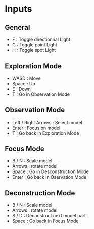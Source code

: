 # Inputs
## General
- F : Toggle directionnal Light
- G : Toggle point Light
- H : Toggle spot Light
## Exploration Mode
- WASD : Move
- Space : Up
- E : Down
- T : Go in Observation Mode
## Observation Mode
- Left / Right Arrows : Select model
- Enter : Focus on model
- T : Go back in Exploration Mode
## Focus Mode
- B / N : Scale model
- Arrows : rotate model
- Space : Go in Desconstruction Mode
- Enter : Go back in Oservation Mode
## Deconstruction Mode
- B / N : Scale model
- Arrows : rotate model
- S / D : Deconstruct next model part
- Space : Go back in Focus Mode